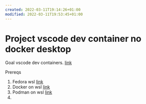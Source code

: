 ```yaml
---
created: 2022-03-11T19:14:26+01:00
modified: 2022-03-11T19:53:45+01:00
---
```


# Project vscode dev container no docker desktop

Goal vscode dev containers. 
[link](https://github.com/microsoft/vscode-dev-containers) 

Prereqs

1. Fedora wsl [link](https://dev.to/bowmanjd/install-fedora-on-windows-subsystem-for-linux-wsl-4b26)
2. Docker on wsl [link](https://dev.to/bowmanjd/install-docker-on-windows-wsl-without-docker-desktop-34m9)
3. Podman on wsl [link](https://dev.to/bowmanjd/using-podman-on-windows-subsystem-for-linux-wsl-58ji)
4.
